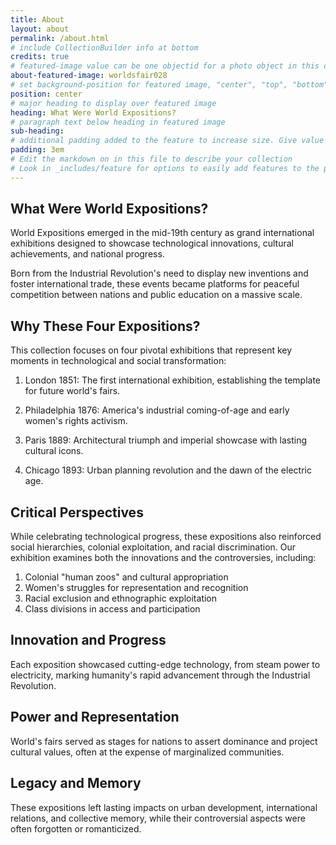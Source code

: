 ```yaml
---
title: About
layout: about
permalink: /about.html
# include CollectionBuilder info at bottom
credits: true
# featured-image value can be one objectid for a photo object in this collection, a relative path to an image in this project, or a full url to any image. If left blank, no featured image will appear at top of About page.
about-featured-image: worldsfair028 
# set background-position for featured image, "center", "top", "bottom"
position: center
# major heading to display over featured image
heading: What Were World Expositions? 
# paragraph text below heading in featured image
sub-heading: 
# additional padding added to the feature to increase size. Give value in em or px, e.g. "5em".
padding: 3em
# Edit the markdown on in this file to describe your collection
# Look in _includes/feature for options to easily add features to the page
---
```


## What Were World Expositions?
World Expositions emerged in the mid-19th century as grand international exhibitions designed to showcase technological innovations, cultural achievements, and national progress. 

Born from the Industrial Revolution's need to display new inventions and foster international trade, these events became platforms for peaceful competition between nations and public education on a massive scale.

## Why These Four Expositions?
This collection focuses on four pivotal exhibitions that represent key moments in technological and social transformation:

1. London 1851: The first international exhibition, establishing the template for future world's fairs.

2. Philadelphia 1876: America's industrial coming-of-age and early women's rights activism.

3. Paris 1889: Architectural triumph and imperial showcase with lasting cultural icons. 

4. Chicago 1893: Urban planning revolution and the dawn of the electric age.

## Critical Perspectives
While celebrating technological progress, these expositions also reinforced social hierarchies, colonial exploitation, and racial discrimination. Our exhibition examines both the innovations and the controversies, including:

1. Colonial "human zoos" and cultural appropriation 
2. Women's struggles for representation and recognition
3. Racial exclusion and ethnographic exploitation
4. Class divisions in access and participation 

## Innovation and Progress
Each exposition showcased cutting-edge technology, from steam power to electricity, marking humanity's rapid advancement through the Industrial Revolution.

## Power and Representation
World's fairs served as stages for nations to assert dominance and project cultural values, often at the expense of marginalized communities.

## Legacy and Memory
These expositions left lasting impacts on urban development, international relations, and collective memory, while their controversial aspects were often forgotten or romanticized. 
